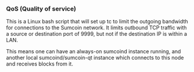 ### QoS (Quality of service) ###

This is a Linux bash script that will set up tc to limit the outgoing bandwidth for connections to the Sumcoin network. It limits outbound TCP traffic with a source or destination port of 9999, but not if the destination IP is within a LAN.

This means one can have an always-on sumcoind instance running, and another local sumcoind/sumcoin-qt instance which connects to this node and receives blocks from it.
